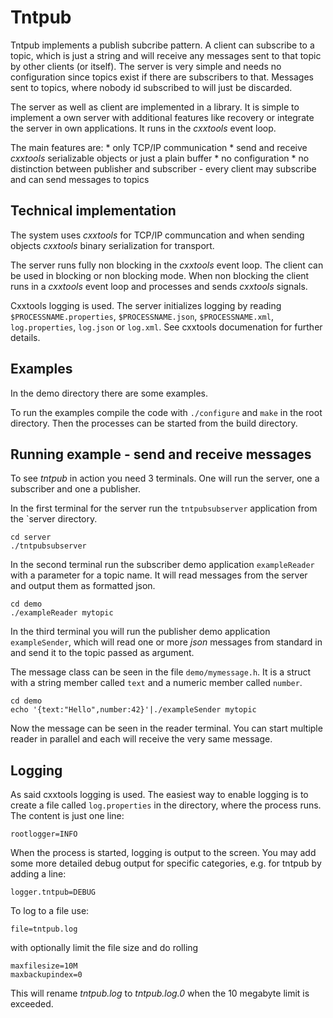 Tntpub
======

Tntpub implements a publish subcribe pattern.  A client can subscribe to a
topic, which is just a string and will receive any messages sent to that topic
by other clients (or itself).  The server is very simple and needs no
configuration since topics exist if there are subscribers to that. Messages
sent to topics, where nobody id subscribed to will just be discarded.

The server as well as client are implemented in a library. It is simple to
implement a own server with additional features like recovery or integrate the
server in own applications. It runs in the _cxxtools_ event loop.

The main features are:
    * only TCP/IP communication
    * send and receive _cxxtools_ serializable objects or just a plain buffer
    * no configuration
    * no distinction between publisher and subscriber - every client may
      subscribe and can send messages to topics

Technical implementation
------------------------

The system uses _cxxtools_ for TCP/IP communcation and when sending objects
_cxxtools_ binary serialization for transport.

The server runs fully non blocking in the _cxxtools_ event loop. The client can
be used in blocking or non blocking mode. When non blocking the client runs in
a _cxxtools_ event loop and processes and sends _cxxtools_ signals.

Cxxtools logging is used. The server initializes logging by reading
`$PROCESSNAME.properties`, `$PROCESSNAME.json`, `$PROCESSNAME.xml`,
`log.properties`, `log.json` or `log.xml`. See cxxtools documenation for
further details.

Examples
--------

In the demo directory there are some examples.

To run the examples compile the code with `./configure` and `make` in the root
directory. Then the processes can be started from the build directory.

Running example - send and receive messages
-------------------------------------------

To see _tntpub_ in action you need 3 terminals. One will run the server, one
a subscriber and one a publisher.

In the first terminal for the server run the `tntpubsubserver` application from
the `server directory.

    cd server
    ./tntpubsubserver

In the second terminal run the subscriber demo application `exampleReader` with
a parameter for a topic name. It will read messages from the server and output
them as formatted json.

    cd demo
    ./exampleReader mytopic

In the third terminal you will run the publisher demo application
`exampleSender`, which will read one or more _json_ messages from standard in
and send it to the topic passed as argument.

The message class can be seen in the file `demo/mymessage.h`. It is a struct
with a string member called `text` and a numeric member called `number`.

    cd demo
    echo '{text:"Hello",number:42}'|./exampleSender mytopic

Now the message can be seen in the reader terminal. You can start multiple
reader in parallel and each will receive the very same message.

Logging
-------

As said cxxtools logging is used. The easiest way to enable logging is to
create a file called `log.properties` in the directory, where the process runs.
The content is just one line:

    rootlogger=INFO

When the process is started, logging is output to the screen. You may add
some more detailed debug output for specific categories, e.g. for tntpub
by adding a line:

    logger.tntpub=DEBUG

To log to a file use:

    file=tntpub.log

with optionally limit the file size and do rolling

    maxfilesize=10M
    maxbackupindex=0

This will rename _tntpub.log_ to _tntpub.log.0_ when the 10 megabyte limit is
exceeded.
